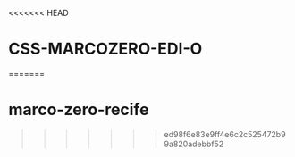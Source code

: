<<<<<<< HEAD
# CSS-MARCOZERO-EDI-O
=======
# marco-zero-recife
>>>>>>> ed98f6e83e9ff4e6c2c525472b99a820adebbf52
